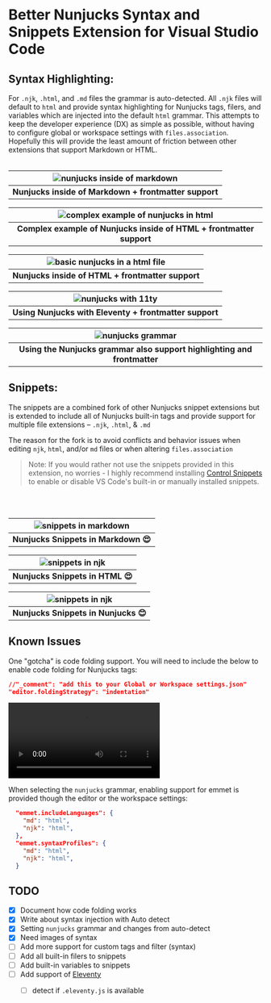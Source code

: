# Better Nunjucks Syntax and Snippets Extension for Visual Studio Code

## Syntax Highlighting:

For `.njk`, `.html`, and `.md` files the grammar is auto-detected.
All `.njk` files will default to `html` and provide syntax highlighting for Nunjucks tags, filers, and variables which are injected into the default `html` grammar. This attempts to keep the developer experience (DX) as simple as possible, without having to configure global or workspace settings with `files.association`. Hopefully this will provide the least amount of friction between other extensions that support Markdown or HTML.
<br>
<br>

| ![nunjucks inside of markdown](./images/nunjucks-in-markdown.png) |
|:--:|
| <strong>Nunjucks inside of Markdown + frontmatter support</strong>|

| ![complex example of nunjucks in html](./images/nunjucks-complex-page.png) |
|:--:|
| <strong>Complex example of Nunjucks inside of HTML + frontmatter support</strong>|

| ![basic nunjucks in a html file](./images/nunjucks-in-html.png) |
|:--:|
| <strong>Nunjucks inside of HTML + frontmatter support</strong>|

| ![nunjucks with 11ty](./images/nunjucks-with-11ty.png) |
|:--:|
| <strong>Using Nunjucks with Eleventy + frontmatter support</strong>|

| ![nunjucks grammar](./images/nunjucks-grammar.png) |
|:--:|
| <strong>Using the Nunjucks grammar also support highlighting and frontmatter</strong>|

## Snippets:

The snippets are a combined fork of other Nunjucks snippet extensions but is extended to include all of Nunjucks built-in tags and provide support for multiple file extensions – `.njk`, `.html`, & `.md`

The reason for the fork is to avoid conflicts and behavior issues when editing `njk`, `html`, and/or `md` files or when altering `files.association`

> Note: If you would rather not use the snippets provided in this extension, no worries - I highly recommend installing [Control Snippets](https://marketplace.visualstudio.com/items?itemName=svipas.control-snippets) to enable or disable VS Code's built-in or manually installed snippets.

<br>
<br>

| ![snippets in markdown](./images/nunjucks-snippets-in-markdown.png) |
|:--:|
| <strong>Nunjucks Snippets in Markdown 😍</strong>|

| ![snippets in njk](./images/nunjucks-snippets-in-html.png) |
|:--:|
| <strong>Nunjucks Snippets in HTML 😍</strong>|

| ![snippets in njk](./images/nunjucks-snippets-in-nunjucks.png) |
|:--:|
| <strong>Nunjucks Snippets in Nunjucks 😊</strong>|



## Known Issues

One "gotcha" is code folding support. You will need to include the below to enable code folding for Nunjucks tags:

```json
//"_comment": "add this to your Global or Workspace settings.json"
"editor.foldingStrategy": "indentation"
```

![cold folding](./images/nunjucks-code-folding.mp4)



When selecting the `nunjucks` grammar, enabling support for emmet is provided though the editor or the workspace settings:

```json
  "emmet.includeLanguages": {
    "md": "html",
    "njk": "html",
  },
  "emmet.syntaxProfiles": {
    "md": "html",
    "njk": "html",
  }
```

## TODO

- [X] Document how code folding works
- [X] Write about syntax injection with Auto detect
- [X] Setting `nunjucks` grammar and changes from auto-detect
- [X] Need images of syntax
- [ ] Add more support for custom tags and filter (syntax)
- [ ] Add all built-in filers to snippets
- [ ] Add built-in variables to snippets
- [ ] Add support of [Eleventy](https://www.11ty.dev/)
  - [ ] detect if `.eleventy.js` is available


